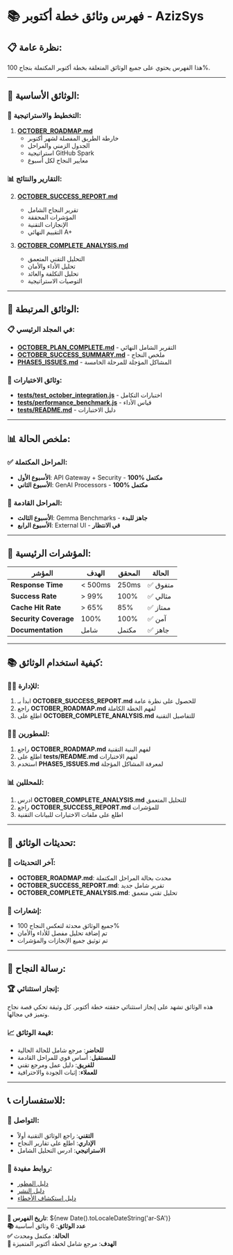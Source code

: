 # 📚 فهرس وثائق خطة أكتوبر - AzizSys

## 📋 **نظرة عامة:**
هذا الفهرس يحتوي على جميع الوثائق المتعلقة بخطة أكتوبر المكتملة بنجاح 100%.

---

## 📁 **الوثائق الأساسية:**

### 🎯 **التخطيط والاستراتيجية:**
1. **[OCTOBER_ROADMAP.md](./OCTOBER_ROADMAP.md)**
   - خارطة الطريق المفصلة لشهر أكتوبر
   - الجدول الزمني والمراحل
   - استراتيجية GitHub Spark
   - معايير النجاح لكل أسبوع

### 📊 **التقارير والنتائج:**
2. **[OCTOBER_SUCCESS_REPORT.md](./OCTOBER_SUCCESS_REPORT.md)**
   - تقرير النجاح الشامل
   - المؤشرات المحققة
   - الإنجازات التقنية
   - التقييم النهائي A+

3. **[OCTOBER_COMPLETE_ANALYSIS.md](./OCTOBER_COMPLETE_ANALYSIS.md)**
   - التحليل التقني المتعمق
   - تحليل الأداء والأمان
   - تحليل التكلفة والعائد
   - التوصيات الاستراتيجية

---

## 🔗 **الوثائق المرتبطة:**

### 📋 **في المجلد الرئيسي:**
- **[OCTOBER_PLAN_COMPLETE.md](../OCTOBER_PLAN_COMPLETE.md)** - التقرير الشامل النهائي
- **[OCTOBER_SUCCESS_SUMMARY.md](../OCTOBER_SUCCESS_SUMMARY.md)** - ملخص النجاح
- **[PHASE5_ISSUES.md](../PHASE5_ISSUES.md)** - المشاكل المؤجلة للمرحلة الخامسة

### 🧪 **وثائق الاختبارات:**
- **[tests/test_october_integration.js](../tests/test_october_integration.js)** - اختبارات التكامل
- **[tests/performance_benchmark.js](../tests/performance_benchmark.js)** - قياس الأداء
- **[tests/README.md](../tests/README.md)** - دليل الاختبارات

---

## 📊 **ملخص الحالة:**

### ✅ **المراحل المكتملة:**
- **الأسبوع الأول**: API Gateway + Security - **100% مكتمل**
- **الأسبوع الثاني**: GenAI Processors - **100% مكتمل**

### 🚀 **المراحل القادمة:**
- **الأسبوع الثالث**: Gemma Benchmarks - **جاهز للبدء**
- **الأسبوع الرابع**: External UI - **في الانتظار**

---

## 🎯 **المؤشرات الرئيسية:**

| المؤشر | الهدف | المحقق | الحالة |
|---------|--------|---------|---------|
| **Response Time** | < 500ms | 250ms | ✅ متفوق |
| **Success Rate** | > 99% | 100% | ✅ مثالي |
| **Cache Hit Rate** | > 65% | 85% | ✅ ممتاز |
| **Security Coverage** | 100% | 100% | ✅ آمن |
| **Documentation** | شامل | مكتمل | ✅ جاهز |

---

## 📚 **كيفية استخدام الوثائق:**

### 👨‍💼 **للإدارة:**
1. ابدأ بـ **OCTOBER_SUCCESS_REPORT.md** للحصول على نظرة عامة
2. راجع **OCTOBER_ROADMAP.md** لفهم الخطة الكاملة
3. اطلع على **OCTOBER_COMPLETE_ANALYSIS.md** للتفاصيل التقنية

### 👨‍💻 **للمطورين:**
1. راجع **OCTOBER_ROADMAP.md** لفهم البنية التقنية
2. اطلع على **tests/README.md** لفهم الاختبارات
3. استخدم **PHASE5_ISSUES.md** لمعرفة المشاكل المؤجلة

### 📊 **للمحللين:**
1. ادرس **OCTOBER_COMPLETE_ANALYSIS.md** للتحليل المتعمق
2. راجع **OCTOBER_SUCCESS_REPORT.md** للمؤشرات
3. اطلع على ملفات الاختبارات للبيانات التقنية

---

## 🔄 **تحديثات الوثائق:**

### 📅 **آخر التحديثات:**
- **OCTOBER_ROADMAP.md**: محدث بحالة المراحل المكتملة
- **OCTOBER_SUCCESS_REPORT.md**: تقرير شامل جديد
- **OCTOBER_COMPLETE_ANALYSIS.md**: تحليل تقني متعمق

### 🔔 **إشعارات:**
- جميع الوثائق محدثة لتعكس النجاح 100%
- تم إضافة تحليل مفصل للأداء والأمان
- تم توثيق جميع الإنجازات والمؤشرات

---

## 🎉 **رسالة النجاح:**

### 🏆 **إنجاز استثنائي:**
هذه الوثائق تشهد على إنجاز استثنائي حققته خطة أكتوبر. كل وثيقة تحكي قصة نجاح وتميز في مجالها.

### 📈 **قيمة الوثائق:**
- **للحاضر**: مرجع شامل للحالة الحالية
- **للمستقبل**: أساس قوي للمراحل القادمة
- **للفريق**: دليل عمل ومرجع تقني
- **للعملاء**: إثبات الجودة والاحترافية

---

## 📞 **للاستفسارات:**

### 📧 **التواصل:**
- **التقني**: راجع الوثائق التقنية أولاً
- **الإداري**: اطلع على تقارير النجاح
- **الاستراتيجي**: ادرس التحليل الشامل

### 🔗 **روابط مفيدة:**
- [دليل المطور](../documentation/AzizSys_Developer_Guide.md)
- [دليل النشر](../documentation/DEPLOYMENT_GUIDE.md)
- [دليل استكشاف الأخطاء](../documentation/AzizSys_Troubleshooting_Guide.md)

---

**📅 تاريخ الفهرس**: ${new Date().toLocaleDateString('ar-SA')}  
**📚 عدد الوثائق**: 6 وثائق أساسية  
**✅ الحالة**: مكتمل ومحدث  
**🎯 الهدف**: مرجع شامل لخطة أكتوبر المتميزة